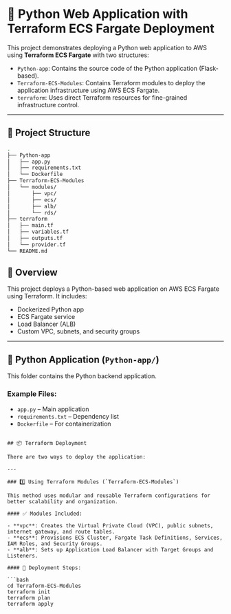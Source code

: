 # 🚀 Python Web Application with Terraform ECS Fargate Deployment

This project demonstrates deploying a Python web application to AWS using **Terraform ECS Fargate** with two structures:

- `Python-app`: Contains the source code of the Python application (Flask-based).
- `Terraform-ECS-Modules`: Contains Terraform modules to deploy the application infrastructure using AWS ECS Fargate.
- `terraform`: Uses direct Terraform resources for fine-grained infrastructure control.
---
## 📁 Project Structure

```bash
.
├── Python-app
│   ├── app.py
│   ├── requirements.txt
│   └── Dockerfile
├── Terraform-ECS-Modules
│   └── modules/
│       ├── vpc/
│       ├── ecs/
│       ├── alb/
│       └── rds/
├── terraform
│   ├── main.tf
│   ├── variables.tf
│   ├── outputs.tf
│   └── provider.tf
└── README.md


```

## 🚀 Overview

This project deploys a Python-based web application on AWS ECS Fargate using Terraform. It includes:

- Dockerized Python app
- ECS Fargate service
- Load Balancer (ALB)
- Custom VPC, subnets, and security groups

---

## 🐍 Python Application (`Python-app/`)

This folder contains the Python backend application.

### Example Files:
- `app.py` – Main application
- `requirements.txt` – Dependency list
- `Dockerfile` – For containerization
```

## 📦 Terraform Deployment

There are two ways to deploy the application:

---

### 1️⃣ Using Terraform Modules (`Terraform-ECS-Modules`)

This method uses modular and reusable Terraform configurations for better scalability and organization.

#### ✅ Modules Included:

- **vpc**: Creates the Virtual Private Cloud (VPC), public subnets, internet gateway, and route tables.
- **ecs**: Provisions ECS Cluster, Fargate Task Definitions, Services, IAM Roles, and Security Groups.
- **alb**: Sets up Application Load Balancer with Target Groups and Listeners.

#### 🚀 Deployment Steps:

```bash
cd Terraform-ECS-Modules
terraform init
terraform plan
terraform apply

